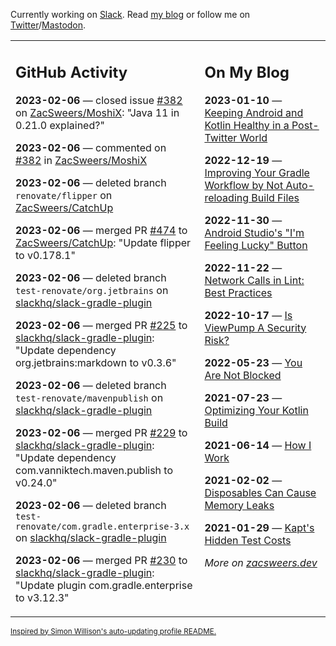 Currently working on [Slack](https://slack.com/). Read [my blog](https://zacsweers.dev/) or follow me on [Twitter](https://twitter.com/ZacSweers)/[Mastodon](https://hachyderm.io/@ZacSweers).

<table><tr><td valign="top" width="60%">

## GitHub Activity
<!-- githubActivity starts -->
**2023-02-06** — closed issue [#382](https://github.com/ZacSweers/MoshiX/issues/382) on [ZacSweers/MoshiX](https://github.com/ZacSweers/MoshiX): "Java 11 in 0.21.0 explained?"

**2023-02-06** — commented on [#382](https://github.com/ZacSweers/MoshiX/issues/382#issuecomment-1419866918) in [ZacSweers/MoshiX](https://github.com/ZacSweers/MoshiX)

**2023-02-06** — deleted branch `renovate/flipper` on [ZacSweers/CatchUp](https://github.com/ZacSweers/CatchUp)

**2023-02-06** — merged PR [#474](https://github.com/ZacSweers/CatchUp/pull/474) to [ZacSweers/CatchUp](https://github.com/ZacSweers/CatchUp): "Update flipper to v0.178.1"

**2023-02-06** — deleted branch `test-renovate/org.jetbrains` on [slackhq/slack-gradle-plugin](https://github.com/slackhq/slack-gradle-plugin)

**2023-02-06** — merged PR [#225](https://github.com/slackhq/slack-gradle-plugin/pull/225) to [slackhq/slack-gradle-plugin](https://github.com/slackhq/slack-gradle-plugin): "Update dependency org.jetbrains:markdown to v0.3.6"

**2023-02-06** — deleted branch `test-renovate/mavenpublish` on [slackhq/slack-gradle-plugin](https://github.com/slackhq/slack-gradle-plugin)

**2023-02-06** — merged PR [#229](https://github.com/slackhq/slack-gradle-plugin/pull/229) to [slackhq/slack-gradle-plugin](https://github.com/slackhq/slack-gradle-plugin): "Update dependency com.vanniktech.maven.publish to v0.24.0"

**2023-02-06** — deleted branch `test-renovate/com.gradle.enterprise-3.x` on [slackhq/slack-gradle-plugin](https://github.com/slackhq/slack-gradle-plugin)

**2023-02-06** — merged PR [#230](https://github.com/slackhq/slack-gradle-plugin/pull/230) to [slackhq/slack-gradle-plugin](https://github.com/slackhq/slack-gradle-plugin): "Update plugin com.gradle.enterprise to v3.12.3"
<!-- githubActivity ends -->
</td><td valign="top" width="40%">

## On My Blog
<!-- blog starts -->
**2023-01-10** — [Keeping Android and Kotlin Healthy in a Post-Twitter World](https://www.zacsweers.dev/keeping-android-healthy/)

**2022-12-19** — [Improving Your Gradle Workflow by Not Auto-reloading Build Files](https://www.zacsweers.dev/improving-your-workflow-by-not-auto-reloading-build-files/)

**2022-11-30** — [Android Studio's "I'm Feeling Lucky" Button](https://www.zacsweers.dev/android-studios-im-feeling-lucky-button/)

**2022-11-22** — [Network Calls in Lint: Best Practices](https://www.zacsweers.dev/network-calls-in-lint-best-practices/)

**2022-10-17** — [Is ViewPump A Security Risk?](https://www.zacsweers.dev/is-viewpump-a-security-risk/)

**2022-05-23** — [You Are Not Blocked](https://www.zacsweers.dev/you-are-not-blocked/)

**2021-07-23** — [Optimizing Your Kotlin Build](https://www.zacsweers.dev/optimizing-your-kotlin-build/)

**2021-06-14** — [How I Work](https://www.zacsweers.dev/how-i-work/)

**2021-02-02** — [Disposables Can Cause Memory Leaks](https://www.zacsweers.dev/disposables-can-cause-memory-leaks/)

**2021-01-29** — [Kapt's Hidden Test Costs](https://www.zacsweers.dev/kapts-hidden-test-costs/)
<!-- blog ends -->
_More on [zacsweers.dev](https://zacsweers.dev/)_
</td></tr></table>

<sub><a href="https://simonwillison.net/2020/Jul/10/self-updating-profile-readme/">Inspired by Simon Willison's auto-updating profile README.</a></sub>